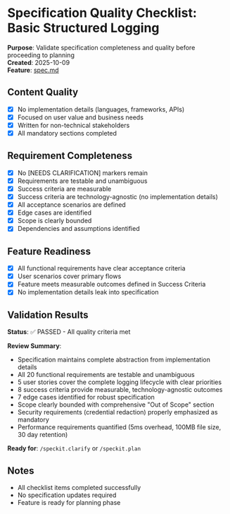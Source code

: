 # Specification Quality Checklist: Basic Structured Logging

**Purpose**: Validate specification completeness and quality before proceeding to planning  
**Created**: 2025-10-09  
**Feature**: [spec.md](../spec.md)

## Content Quality

- [x] No implementation details (languages, frameworks, APIs)
- [x] Focused on user value and business needs
- [x] Written for non-technical stakeholders
- [x] All mandatory sections completed

## Requirement Completeness

- [x] No [NEEDS CLARIFICATION] markers remain
- [x] Requirements are testable and unambiguous
- [x] Success criteria are measurable
- [x] Success criteria are technology-agnostic (no implementation details)
- [x] All acceptance scenarios are defined
- [x] Edge cases are identified
- [x] Scope is clearly bounded
- [x] Dependencies and assumptions identified

## Feature Readiness

- [x] All functional requirements have clear acceptance criteria
- [x] User scenarios cover primary flows
- [x] Feature meets measurable outcomes defined in Success Criteria
- [x] No implementation details leak into specification

## Validation Results

**Status**: ✅ PASSED - All quality criteria met

**Review Summary**:
- Specification maintains complete abstraction from implementation details
- All 20 functional requirements are testable and unambiguous
- 5 user stories cover the complete logging lifecycle with clear priorities
- 8 success criteria provide measurable, technology-agnostic outcomes
- 7 edge cases identified for robust specification
- Scope clearly bounded with comprehensive "Out of Scope" section
- Security requirements (credential redaction) properly emphasized as mandatory
- Performance requirements quantified (5ms overhead, 100MB file size, 30 day retention)

**Ready for**: `/speckit.clarify` or `/speckit.plan`

## Notes

- All checklist items completed successfully
- No specification updates required
- Feature is ready for planning phase
